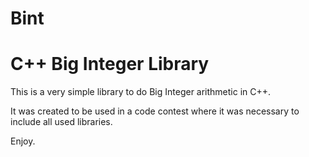 # Bint
# C++ Big Integer Library

This is a very simple library to do Big Integer arithmetic in C++.

It was created to be used in a code contest where it was necessary to include all used libraries.

Enjoy.

